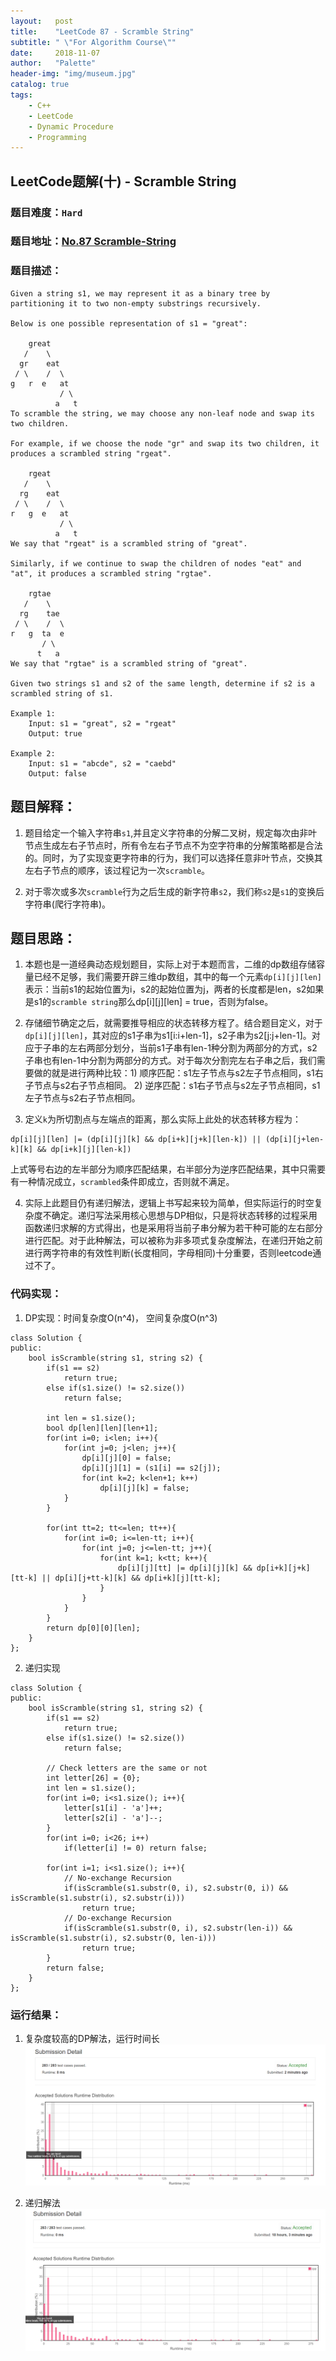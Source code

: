 ```yaml
---
layout:   post
title:    "LeetCode 87 - Scramble String"
subtitle: " \"For Algorithm Course\""
date:     2018-11-07
author:   "Palette"
header-img: "img/museum.jpg"
catalog: true
tags:
    - C++
    - LeetCode
    - Dynamic Procedure
    - Programming
---
```

## LeetCode题解(十) - Scramble String
### 题目难度：`Hard`
### 题目地址：[No.87 Scramble-String](https://leetcode.com/problems/scramble-string/description/)
### 题目描述：
```
Given a string s1, we may represent it as a binary tree by partitioning it to two non-empty substrings recursively.

Below is one possible representation of s1 = "great":

    great
   /    \
  gr    eat
 / \    /  \
g   r  e   at
           / \
          a   t
To scramble the string, we may choose any non-leaf node and swap its two children.

For example, if we choose the node "gr" and swap its two children, it produces a scrambled string "rgeat".

    rgeat
   /    \
  rg    eat
 / \    /  \
r   g  e   at
           / \
          a   t
We say that "rgeat" is a scrambled string of "great".

Similarly, if we continue to swap the children of nodes "eat" and "at", it produces a scrambled string "rgtae".

    rgtae
   /    \
  rg    tae
 / \    /  \
r   g  ta  e
       / \
      t   a
We say that "rgtae" is a scrambled string of "great".

Given two strings s1 and s2 of the same length, determine if s2 is a scrambled string of s1.

Example 1:
	Input: s1 = "great", s2 = "rgeat"
	Output: true

Example 2:
	Input: s1 = "abcde", s2 = "caebd"
	Output: false
```

## 题目解释：
1. 题目给定一个输入字符串`s1`,并且定义字符串的分解二叉树，规定每次由非叶节点生成左右子节点时，所有令左右子节点不为空字符串的分解策略都是合法的。同时，为了实现变更字符串的行为，我们可以选择任意非叶节点，交换其左右子节点的顺序，该过程记为一次`scramble`。

2. 对于零次或多次`scramble`行为之后生成的新字符串`s2`，我们称`s2`是`s1`的变换后字符串(爬行字符串)。

## 题目思路：
1. 本题也是一道经典动态规划题目，实际上对于本题而言，二维的dp数组存储容量已经不足够，我们需要开辟三维dp数组，其中的每一个元素`dp[i][j][len]`表示：当前s1的起始位置为i，s2的起始位置为j，两者的长度都是len，s2如果是s1的`scramble string`那么dp[i][j][len] = true，否则为false。

2. 存储细节确定之后，就需要推导相应的状态转移方程了。结合题目定义，对于`dp[i][j][len]`，其对应的s1子串为s1[i:i+len-1]，s2子串为s2[j:j+len-1]。对应于子串的左右两部分划分，当前s1子串有len-1种分割为两部分的方式，s2子串也有len-1中分割为两部分的方式。对于每次分割完左右子串之后，我们需要做的就是进行两种比较：1) 顺序匹配：s1左子节点与s2左子节点相同，s1右子节点与s2右子节点相同。  2) 逆序匹配：s1右子节点与s2左子节点相同，s1左子节点与s2右子节点相同。

3. 定义`k`为所切割点与左端点的距离，那么实际上此处的状态转移方程为：
```
dp[i][j][len] |= (dp[i][j][k] && dp[i+k][j+k][len-k]) || (dp[i][j+len-k][k] && dp[i+k][j][len-k])
```
上式等号右边的左半部分为顺序匹配结果，右半部分为逆序匹配结果，其中只需要有一种情况成立，`scrambled`条件即成立，否则就不满足。

4. 实际上此题目仍有递归解法，逻辑上书写起来较为简单，但实际运行的时空复杂度不确定。递归写法采用核心思想与DP相似，只是将状态转移的过程采用函数递归求解的方式得出，也是采用将当前子串分解为若干种可能的左右部分进行匹配。对于此种解法，可以被称为非多项式复杂度解法，在递归开始之前进行两字符串的有效性判断(长度相同，字母相同)十分重要，否则leetcode通过不了。


### 代码实现：
1. DP实现：时间复杂度O(n^4)， 空间复杂度O(n^3)
```
class Solution {
public:
    bool isScramble(string s1, string s2) {
        if(s1 == s2) 
            return true;
        else if(s1.size() != s2.size()) 
            return false;
        
        int len = s1.size();
        bool dp[len][len][len+1];
        for(int i=0; i<len; i++){
            for(int j=0; j<len; j++){
                dp[i][j][0] = false;
                dp[i][j][1] = (s1[i] == s2[j]);
                for(int k=2; k<len+1; k++)
                    dp[i][j][k] = false;
            }
        }
        
        for(int tt=2; tt<=len; tt++){
            for(int i=0; i<=len-tt; i++){
                for(int j=0; j<=len-tt; j++){
                    for(int k=1; k<tt; k++){
                        dp[i][j][tt] |= dp[i][j][k] && dp[i+k][j+k][tt-k] || dp[i][j+tt-k][k] && dp[i+k][j][tt-k];
                    }
                }
            }
        }
        return dp[0][0][len];
    }
};
```

2. 递归实现
```
class Solution {
public:
    bool isScramble(string s1, string s2) {
        if(s1 == s2) 
            return true;
        else if(s1.size() != s2.size()) 
            return false;
        
        // Check letters are the same or not
        int letter[26] = {0};
        int len = s1.size();
        for(int i=0; i<s1.size(); i++){
            letter[s1[i] - 'a']++;
            letter[s2[i] - 'a']--;
        }
        for(int i=0; i<26; i++)
            if(letter[i] != 0) return false;
        
        for(int i=1; i<s1.size(); i++){
            // No-exchange Recursion
            if(isScramble(s1.substr(0, i), s2.substr(0, i)) && isScramble(s1.substr(i), s2.substr(i)))
                return true;
            // Do-exchange Recursion
            if(isScramble(s1.substr(0, i), s2.substr(len-i)) && isScramble(s1.substr(i), s2.substr(0, len-i)))
                return true;
        }
        return false;
    }
};
```

### 运行结果：
1. 复杂度较高的DP解法，运行时间长
![img](/img/87-2.png)

2. 递归解法
![img](/img/87-1.png)

<div id="container"></div>
<link rel="stylesheet" href="https://imsun.GitHub.io/gitment/style/default.css">
<script src="https://imsun.GitHub.io/gitment/dist/gitment.browser.js"></script>
<script>
  const myTheme = {
  render(state, instance) {
    const container = document.createElement('div')
    container.lang = "en-US"
    container.className = 'gitment-container gitment-root-container'
    container.appendChild(instance.renderHeader(state, instance))
    container.appendChild(instance.renderEditor(state, instance))
    container.appendChild(instance.renderComments(state, instance))
    container.appendChild(instance.renderFooter(state, instance))
    return container
  },
}

var gitment = new Gitment({
  id: '<%= page.date %>',
  owner: 'Palette25',
  repo: 'Comments',
  oauth: {
    client_id: 'a1ac2783392c3eef32c1',
    client_secret: 'ea8605a4a85131c5012ba8f200f87702e15a05b0',
  },
  theme: myTheme,
})
gitment.render('container')
</script>
